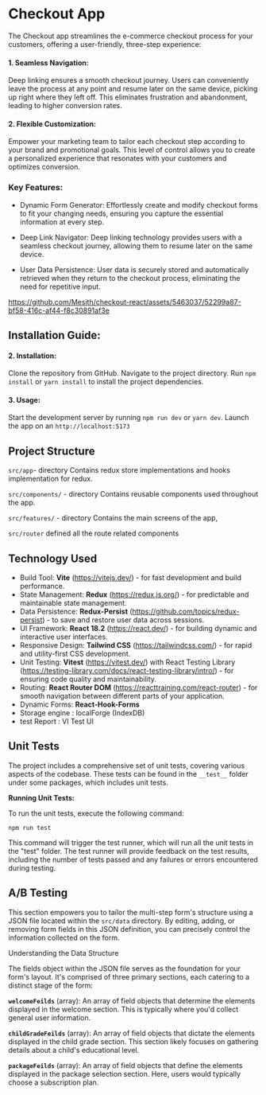 
# Checkout App

The Checkout app streamlines the e-commerce checkout process for your customers, offering a user-friendly, three-step experience:

 #### 1. Seamless Navigation:

Deep linking ensures a smooth checkout journey. Users can conveniently leave the process at any point and resume later on the same device, picking up right where they left off. This eliminates frustration and abandonment, leading to higher conversion rates.
#### 2. Flexible Customization:
 
Empower your marketing team to tailor each checkout step according to your brand and promotional goals. This level of control allows you to create a personalized experience that resonates with your customers and optimizes conversion.
### Key Features:

- Dynamic Form Generator: Effortlessly create and modify checkout forms to fit your changing needs, ensuring you capture the essential information at every step.

- Deep Link Navigator: Deep linking technology provides users with a seamless checkout journey, allowing them to resume later on the same device.

- User Data Persistence: User data is securely stored and automatically retrieved when they return to the checkout process, eliminating the need for repetitive input.




https://github.com/Mesith/checkout-react/assets/5463037/52299a87-bf58-416c-af44-f8c30891af3e






## Installation Guide:

#### 2. Installation:

Clone the repository from GitHub.
Navigate to the project directory.
Run `npm install` or `yarn install` to install the project dependencies.

#### 3. Usage:

Start the development server by running `npm run dev` or `yarn dev`.
Launch the app on an `http://localhost:5173`

## Project Structure
`src/app`-  directory Contains redux store implementations and hooks implementation for redux.

`src/components/` -  directory Contains reusable components used throughout the app.

`src/features/` - directory Contains the main screens of the app,

`src/router` defined all the route related components
## Technology Used

- Build Tool: **Vite** (https://vitejs.dev/) - for fast development and build performance.
- State Management: **Redux** (https://redux.js.org/) - for predictable and maintainable state management.
- Data Persistence: **Redux-Persist** (https://github.com/topics/redux-persist) - to save and restore user data across sessions.
- UI Framework: **React 18.2** (https://react.dev/) - for building dynamic and interactive user interfaces.
- Responsive Design: **Tailwind CSS** (https://tailwindcss.com/) - for rapid and utility-first CSS development.
- Unit Testing: **Vitest** (https://vitest.dev/) with React Testing Library (https://testing-library.com/docs/react-testing-library/intro/) - for ensuring code quality and maintainability.
- Routing: **React Router DOM** (https://reacttraining.com/react-router) - for smooth navigation between different parts of your application.
- Dynamic Forms: **React-Hook-Forms**
- Storage engine : localForge (IndexDB)
- test Report : VI Test UI
## Unit Tests
The project includes a comprehensive set of unit tests, covering various aspects of the codebase. These tests can be found in the `__test__` folder under some packages, which includes unit tests.

**Running Unit Tests:**

To run the unit tests, execute the following command:

```
npm run test
```

This command will trigger the test runner, which will run all the unit tests in the "test" folder. The test runner will provide feedback on the test results, including the number of tests passed and any failures or errors encountered during testing.


## A/B Testing
This section empowers you to tailor the multi-step form's structure using a JSON file located within the `src/data` directory. By editing, adding, or removing form fields in this JSON definition, you can precisely control the information collected on the form.

Understanding the Data Structure

The fields object within the JSON file serves as the foundation for your form's layout. It's comprised of three primary sections, each catering to a distinct stage of the form:

**`welcomeFeilds`** (array): An array of field objects that determine the elements displayed in the welcome section. This is typically where you'd collect general user information.

**`childGradeFeilds`** (array): An array of field objects that dictate the elements displayed in the child grade section. This section likely focuses on gathering details about a child's educational level.

**`packageFeilds`** (array): An array of field objects that define the elements displayed in the package selection section. Here, users would typically choose a subscription plan.
